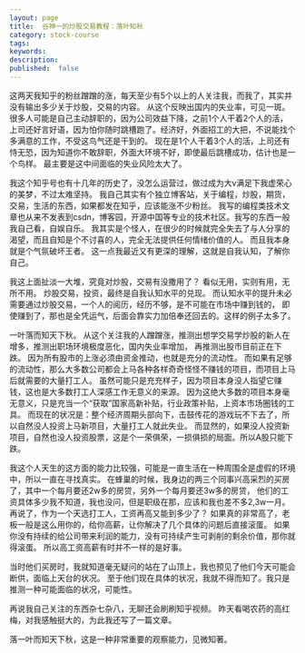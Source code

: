 ```yaml
---
layout: page
title:  谷神一的炒股交易教程：落叶知秋
category: stock-course
tags:
keywords:
description:
published:  false
---
```


这两天我知乎的粉丝蹭蹭的涨，每天至少有5个以上的人关注我，而我了，其实并没有输出多少关于炒股，交易的内容。
从这个反映出国内的失业率，可见一斑。很多人可能是自己主动辞职的，因为公司效益下降，之前1个人干着2个人的活，
上司还好言好语，因为怕你随时跳槽跑了。经济好，外面招工的大把，不说能找个多满意的工作，不受这鸟气还是干到的。
现在是1个人干着3个人的活，上司还有恃无恐，因为知道你不敢辞职，外面大环境不好，即使最后跳槽成功，估计也是一个鸟样。
最主要是这中间面临的失业风险太大了。

我这个知乎号也有十几年的历史了，没怎么运营过，做过成为大v满足下我虚荣心的美梦，不过太难坚持。
我自己其实有个独立博客站，关于编程，炒股，期货，交易，生活的东西，如果都发在知乎，应该能涨不少粉丝。
我写的编程类技术文章也从来不发表到csdn，博客园，开源中国等专业的技术社区。我写的东西一般我自己看，自娱自乐。
我其实是个怪人，在很少的时候就完全失去了与人分享的渴望，而且自知是个不讨喜的人，完全无法提供任何情绪价值的人。
而且我本身就是个气氛破坏王者。
这一点我最近又有更深的理解，这就是自我认知，了解你自己。

我这上面扯淡一大堆，究竟对炒股，交易有没撒用了？
看似无用，实则有用，无所不用。
炒股交易，投资，最终是自我认知水平的兑现。
而认知水平的提升未必需要通过炒股交易，一个人的阅历，经历不够，是不可能在市场中赚到钱的，
即使赚到了，那也是全凭运气，后面会靠实力加倍奉还回去的。这样的例子太多了。

一叶落而知天下秋。
从这个关注我的人蹭蹭涨，推测出想学交易学炒股的新人在增多，推测出职场环境极度恶化，国内失业率增加，
再推测出股市目前正在下跌。
因为所有股市的上涨必须由资金推动，也就是充分的流动性。
而如果有足够的流动性，那么大多数公司都会上马各种各样奇奇怪怪不赚钱的项目，而项目上马后就需要的大量打工人。
虽然可能只是充充样子，因为项目本身没人指望它赚钱，这也是大多数打工人深感工作无意义的来源。
因为这绝大多数的项目本身毫无意义，只是充当一个“获取”国家高新补贴，行业政策补贴，上资本市场圈钱的工具。
而现在的状况是：整个经济周期头部向下，击鼓传花的游戏玩不下去了，所以自然没人投资上马新项目，大量打工人就此失业。
而显然的，如果没人投资新项目，自然也没人投资股票，这是个一荣俱荣，一损俱损的局面。所以A股只能下跌。

我这个人天生的这方面的能力比较强，可能是一直生活在一种周围全是虚假的环境中，所以一直在寻找真实。
在蜂巢的时候，我身边的两三个同事兴高采烈的买房了，其中一个每月要还2w多的房贷，另外一个每月要还3w多的房贷，
他们的工资具体多少我不知道，我也没问，但是职级在那，应该和我也差不多2,3w一月。
再说了，作为一个天选打工人，工资再高又能到多少了？
如果真的非常高了，老板一般是这么用你的，给你高薪，让你解决了几个具体的问题后直接滚蛋。
如果你没有持续的给公司带来利润的能力，没有可持续产生可剥削的剩余价值，那你就得滚蛋。
所以高工资高薪有时并不一样的是好事。

当时他们买房时，我就知道毫无疑问的站在了山顶上，我也预见了他们今天可能会断供，面临上天台的状况。
至于他们现在具体的状况，我就不得而知了。我只是推测一种可能面临的状况，可能性。



再说我自己关注的东西杂七杂八，无聊还会刷刷知乎视频。
昨天看喝农药的高红梅，对我感触挺大的，为此我还写了一篇文章。





落一叶而知天下秋，这是一种非常重要的观察能力，见微知著。

